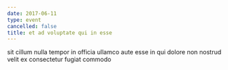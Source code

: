 ```yaml
---
date: 2017-06-11
type: event
cancelled: false
title: et ad voluptate qui in esse
---
```

sit cillum nulla tempor in officia ullamco aute esse in qui dolore non nostrud velit ex consectetur fugiat commodo